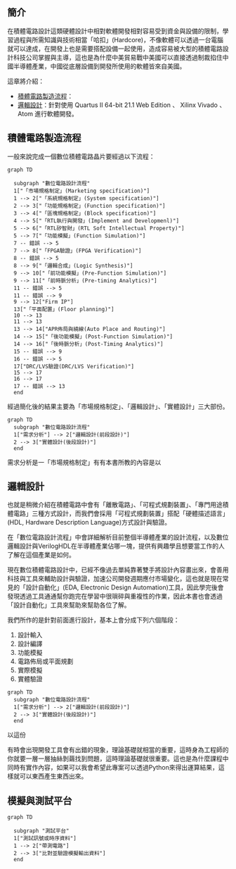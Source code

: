 ## 簡介
在積體電路設計這類硬體設計中相對軟體開發相對容易受到資金與設備的限制，學習過程與所需知識與技術相當「哈扣」(Hardcore)，不像軟體可以透過一台電腦就可以達成，在開發上也是需要搭配設備一起使用，造成容易被大型的積體電路設計科技公司掌握與主導，這也是為什麼中美貿易戰中美國可以直接透過制裁掐住中國半導體產業，中國從底層設備到開發所使用的軟體皆來自美國。

這章將介紹：

- [積體電路製造流程](#積體電路製造流程)：
- [邏輯設計](#邏輯設計)：針對使用 Quartus II 64-bit 21.1 Web Edition 、 Xilinx Vivado 、 Atom 進行軟體開發。

## 積體電路製造流程
一般來說完成一個數位積體電路晶片要經過以下流程：

```mermaid
graph TD

  subgraph "數位電路設計流程"
  1["「市場規格制定」(Marketing specification)"]
  1 --> 2["「系統規格制定」(System specification)"]
  2 --> 3["「功能規格制定」(Function specification)"]
  3 --> 4["「區塊規格制定」(Block specification)"]
  4 --> 5["「RTL執行與開發」(Implement and Developmenl)"]
  5 --> 6["「RTL矽智財」(RTL Soft Intellectual Property)"]
  5 --> 7["「功能模擬」(Function Simulation)"]
  7 -- 錯誤 --> 5
  7 --> 8["「FPGA驗證」(FPGA Verification)"]
  8 -- 錯誤 --> 5
  8 --> 9["「邏輯合成」(Logic Synthesis)"]
  9 --> 10["「前功能模擬」(Pre-Function Simulation)"]
  9 --> 11["「前時脈分析」(Pre-timing Analytics)"]
  11 -- 錯誤 --> 5
  11 -- 錯誤 --> 9
  9 --> 12["Firm IP"]
  13["「平面配置」(Floor planning)"]
  10 --> 13
  11 --> 13
  13 --> 14["APR佈局與繞線(Auto Place and Routing)"]
  14 --> 15["「後功能模擬」(Post-Function Simulation)"]
  14 --> 16["「後時脈分析」(Post-Timing Analytics)"]
  15 -- 錯誤 --> 9
  16 -- 錯誤 --> 5
  17["DRC/LVS驗證(DRC/LVS Verification)"]
  15 --> 17
  16 --> 17  
  17 -- 錯誤 --> 13
  end
```

經過簡化後的結果主要為「市場規格制定」、「邏輯設計」、「實體設計」三大部份。

```mermaid
graph TD
  subgraph "數位電路設計流程"
  1["需求分析"] --> 2["邏輯設計(前段設計)"]
  2 --> 3["實體設計(後段設計)"]
  end
```

需求分析是一「市場規格制定」有有本書所教的內容是以

## 邏輯設計
也就是稍微介紹在積體電路中會有「離散電路」、「可程式規劃裝置」、「專門用途積體電路」三種方式設計，而我們會採用「可程式規劃裝置」搭配「硬體描述語言」(HDL, Hardware Description Language)方式設計與驗證。

在「數位電路設計流程」中會詳細解析目前整個半導體產業的設計流程，以及數位邏輯設計與VerilogHDL在半導體產業佔哪一塊，提供有興趣學且想要當工作的人了解在這個產業是如何。

現在數位積體電路設計中，已經不像過去單純靠著雙手將設計內容畫出來，會善用科技與工具來輔助設計與驗證，加速公司開發週期應付市場變化，這也就是現在常見的「設計自動化」(EDA, Electronic Design Automation)工具，因此學完後會發現透過工具通通幫你跑完在學習中很瑣碎與重複性的作業，因此本書也會透過「設計自動化」工具來幫助來幫助各位了解。

我們所作的是針對前面進行設計，基本上會分成下列六個階段：

1. 設計輸入
1. 設計編譯
1. 功能模擬
1. 電路佈局或平面規劃
1. 實際模擬
1. 實體驗證

```mermaid
graph TD
  subgraph "數位電路設計流程"
  1["需求分析"] --> 2["邏輯設計(前段設計)"]
  2 --> 3["實體設計(後段設計)"]
  end
```

以這份

有時會出現開發工具會有出錯的現象，理論基礎就相當的重要，這時身為工程師的你就要一層一層抽絲剝繭找到問題，這時理論基礎就很重要。這也是為什麼課程中同時有實作內容，如果可以我會希望此專案可以透過Python來得出運算結果，這樣就可以東西產生東西出來。

## 模擬與測試平台
```mermaid
graph TD

  subgraph "測試平台"
  1["測試訊號或時序資料"]
  1 --> 2["帶測電路"]
  2 --> 3["比對並驗證模擬輸出資料"]
  end
```
